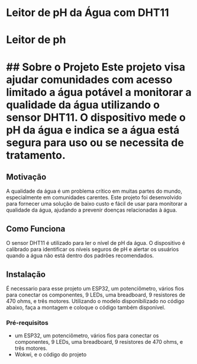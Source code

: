 # Leitor de pH da Água com DHT11
<h1> Leitor de ph <h1/>
## Sobre o Projeto
Este projeto visa ajudar comunidades com acesso limitado a água potável a monitorar a qualidade da água utilizando o sensor DHT11. O dispositivo mede o pH da água e indica se a água está segura para uso ou se necessita de tratamento.

## Motivação
A qualidade da água é um problema crítico em muitas partes do mundo, especialmente em comunidades carentes. Este projeto foi desenvolvido para fornecer uma solução de baixo custo e fácil de usar para monitorar a qualidade da água, ajudando a prevenir doenças relacionadas à água.

## Como Funciona
O sensor DHT11 é utilizado para ler o nível de pH da água. O dispositivo é calibrado para identificar os níveis seguros de pH e alertar os usuários quando a água não está dentro dos padrões recomendados.

## Instalação
É necessario para esse projeto um ESP32, um potenciômetro, vários fios para conectar os componentes, 9 LEDs, uma breadboard, 9 resistores de 470 ohms, e três motores. Utilizando o modelo disponibilizado no código abaixo, faça a montagem e coloque o código também disponível. 

### Pré-requisitos
- um ESP32, um potenciômetro, vários fios para conectar os componentes, 9 LEDs, uma breadboard, 9 resistores de 470 ohms, e três motores.
- Wokwi, e o código do projeto
